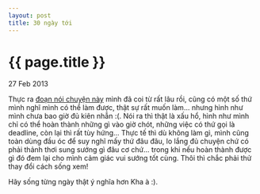 ```yaml
---
layout: post
title: 30 ngày tới
---
```


{{ page.title }}
================

<p class="meta">27 Feb 2013</p>

Thực ra [đoạn nói chuyện này](http://www.ted.com/talks/matt_cutts_try_something_new_for_30_days.html) mình đã coi từ rất lâu rồi, cũng có một số thứ mình nghĩ mình có thể làm được, thật sự rất muốn làm... nhưng hình như mình chưa bao giờ đủ kiên nhẫn :(. Nói ra thì thật là xấu hổ, hình như mình chỉ có thể hoàn thành những gì vào giờ chót, những việc có thứ gọi là deadline, còn lại thì rất tùy hứng... Thực tế thì dù không làm gì, mình cũng toàn dùng đầu óc để suy nghĩ mấy thứ đâu đâu, lo lắng đủ chuyện chứ có phải thảnh thơi sung sướng gì đâu cơ chứ... trong khi nếu hoàn thành được gì đó đem lại cho mình cảm giác vui sướng tốt cùng. Thôi thì chắc phải thử thay đổi cách sống xem!

Hãy sống từng ngày thật ý nghĩa hơn Kha à :).
